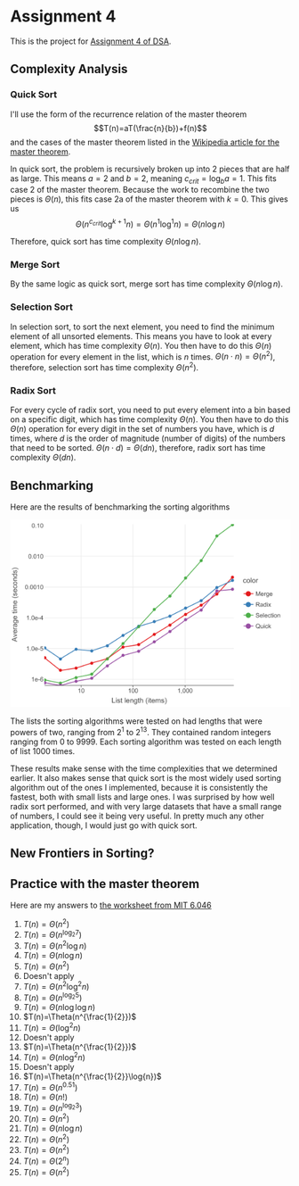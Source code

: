 # Assignment 4

This is the project for [Assignment 4 of DSA](https://olindsa2024.github.io/assignments/assignment_04).

## Complexity Analysis

### Quick Sort
I'll use the form of the recurrence relation of the master theorem
$$T(n)=aT(\frac{n}{b})+f(n)$$
and the cases of the master theorem listed in the
[Wikipedia article for the master theorem](https://en.wikipedia.org/wiki/Master_theorem_(analysis_of_algorithms)).

In quick sort, the problem is recursively broken up into 2 pieces that are half as large. This means $a=2$ and $b=2$,
meaning $c_{crit}=\log_b{a}=1$. This fits case 2 of the master theorem. Because the work to recombine the two pieces is 
$\Theta(n)$, this fits case 2a of the master theorem with $k=0$. This gives us
$$\Theta(n^{c_{crit}}\log^{k+1}{n})=\Theta(n^{1}\log^{1}{n})=\Theta(n\log{n})$$

Therefore, quick sort has time complexity $\Theta(n\log{n})$.

### Merge Sort
By the same logic as quick sort, merge sort has time complexity $\Theta(n\log{n})$.

### Selection Sort
In selection sort, to sort the next element, you need to find the minimum element of all unsorted elements. This means 
you have to look at every element, which has time complexity $\Theta(n)$. You then have to do this $\Theta(n)$ operation
for every element in the list, which is $n$ times. $\Theta(n \cdot n)=\Theta(n^{2})$, therefore, selection sort has time 
complexity $\Theta(n^{2})$.

### Radix Sort
For every cycle of radix sort, you need to put every element into a bin based on a specific digit, which has time 
complexity $\Theta(n)$. You then have to do this $\Theta(n)$ operation for every digit in the set of numbers you have, 
which is $d$ times, where $d$ is the order of magnitude (number of digits) of the numbers that need to be sorted. 
$\Theta(n \cdot d)=\Theta(dn)$, therefore, radix sort has time complexity $\Theta(dn)$.

## Benchmarking
Here are the results of benchmarking the sorting algorithms

![Benchmarking results](benchmarking/benchmark.png)

The lists the sorting algorithms were tested on had lengths that were powers of two, ranging from $2^{1}$ to $2^{13}$. 
They contained random integers ranging from 0 to 9999. Each sorting algorithm was tested on each length of list 1000
times.

These results make sense with the time complexities that we determined earlier. It also makes sense that quick sort is 
the most widely used sorting algorithm out of the ones I implemented, because it is consistently the fastest, both with
small lists and large ones. I was surprised by how well radix sort performed, and with very large datasets that have
a small range of numbers, I could see it being very useful. In pretty much any other application, though, I would just
go with quick sort.

## New Frontiers in Sorting?



## Practice with the master theorem
Here are my answers to [the worksheet from MIT 6.046](https://courses.csail.mit.edu/6.046/spring02/handouts/master.pdf)

1. $T(n)=\Theta(n^{2})$
2. $T(n)=\Theta(n^{\log_2{7}})$
3. $T(n)=\Theta(n^{2}\log{n})$
4. $T(n)=\Theta(n\log{n})$
5. $T(n)=\Theta(n^{2})$
6. Doesn't apply
7. $T(n)=\Theta(n^{2}\log^{2}{n})$
8. $T(n)=\Theta(n^{\log_2{5}})$
9. $T(n)=\Theta(n\log{\log{n}})$
10. $T(n)=\Theta(n^{\frac{1}{2}})$
11. $T(n)=\Theta(\log^{2}{n})$
12. Doesn't apply
13. $T(n)=\Theta(n^{\frac{1}{2}})$
14. $T(n)=\Theta(n\log^{2}{n})$
15. Doesn't apply
16. $T(n)=\Theta(n^{\frac{1}{2}}\log{n})$
17. $T(n)=\Theta(n^{0.51})$
18. $T(n)=\Theta(n!)$
19. $T(n)=\Theta(n^{\log_2{3}})$
20. $T(n)=\Theta(n^{2})$
21. $T(n)=\Theta(n\log{n})$
22. $T(n)=\Theta(n^{2})$
23. $T(n)=\Theta(n^{2})$
24. $T(n)=\Theta(2^{n})$
25. $T(n)=\Theta(n^{2})$